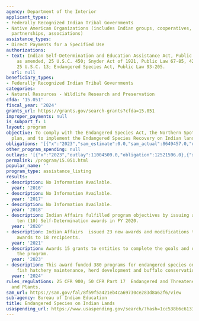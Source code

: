 ```yaml
---
agency: Department of the Interior
applicant_types:
- Federally Recognized Indian Tribal Governments
- Native American Organizations (includes Indian groups, cooperatives, corporations,
  partnerships, associations)
assistance_types:
- Direct Payments for a Specified Use
authorizations:
- text: Indian Self-Determination and Education Assistance Act, Public Law 93-638,
    as amended, 25 U.S.C. 450; Snyder Act of 1921, Public Law 67-85, 42 Stat. 208,
    25 U.S.C. 13; Endangered Species Act, Public Law 93-205.
  url: null
beneficiary_types:
- Federally Recognized Indian Tribal Governments
categories:
- Natural Resources - Wildlife Research and Preservation
cfda: '15.051'
fiscal_year: '2024'
grants_url: https://grants.gov/search-grants?cfda=15.051
improper_payments: null
is_subpart_f: 1
layout: program
objective: To comply with the Endangered Species Act, the Northern Spotted Owl Recovery
  plan, and to implement the Endangered Species Recovery on Indian lands.
obligations: '[{"x":"2023","sam_estimate":0.0,"sam_actual":8649457.0,"usa_spending_actual":8649457.46},{"x":"2024","sam_estimate":0.0,"sam_actual":8482542.0,"usa_spending_actual":9033384.85},{"x":"2025","sam_estimate":0.0,"sam_actual":6280000.0,"usa_spending_actual":2152878.0}]'
other_program_spending: null
outlays: '[{"x":"2023","outlay":11004509.0,"obligation":12521596.0},{"x":"2024","outlay":1417202.17,"obligation":1509524.0},{"x":"2025","outlay":404146.0,"obligation":548042.0}]'
permalink: /program/15.051.html
popular_name: ''
program_type: assistance_listing
results:
- description: No Information Available.
  year: '2016'
- description: No Information Available.
  year: '2017'
- description: No Information Available.
  year: '2018'
- description: Indian Affairs fulfilled program objectives by issuing approximately
    ten (10) Self-Determination awards in FY 2020.
  year: '2020'
- description: Indian Affairs  issued 23 new awards and modifications to existing
    awards to 18 recipients.
  year: '2021'
- description: Awards 15 grants to entities to complete the goals and objectives of
    the program.
  year: '2023'
- description: This award funded 380 programs for endangered species on Indian lands,
    fish hatchery maintenance, herd development and buffalo conservation.
  year: '2024'
rules_regulations: 25 CFR 900; 50 CFR Part 17  Endangered and Threatened Wildlife
  and Plants.
sam_url: https://sam.gov/fal/8f59f5a421eb4ca69730ce283d8a62f6/view
sub-agency: Bureau of Indian Education
title: Endangered Species on Indian Lands
usaspending_url: https://www.usaspending.gov/search/?hash=1cc538b6c61330c8c3c5ce8b655d6bdf
---
```

